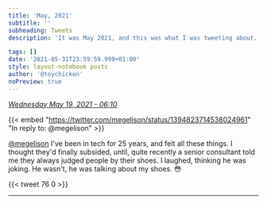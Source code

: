 ```yaml
---
title: 'May, 2021'
subtitle: ''
subheading: Tweets
description: 'It was May 2021, and this was what I was tweeting about...'

tags: []
date: '2021-05-31T23:59:59.999+01:00'
style: layout-notebook posts
author: '@toychicken'
noPreview: true
---
```


<p><a id="1394883026493005826" href="#1394883026493005826"><em title="2021-05-19T06:10:03.000+01:00">Wednesday May 19, 2021 - 06:10</em></a></p>
      
{{< embed "https://twitter.com/megelison/status/1394823714538024961" "In reply to: @megelison" >}}


[@megelison](https://twitter.com/@megelison)  I've been in tech for 25 years, and felt all these things. I thought they'd finally subsided, until, quite recently a senior consultant told me they always judged people by their shoes. I laughed, thinking he was joking. He wasn't, he was talking about my shoes. 😳

{{< tweet 76 0 >}}

---
